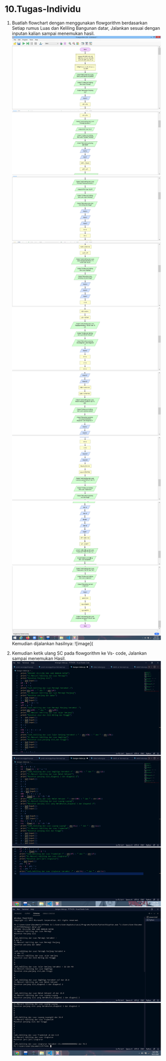 # 10.Tugas-Individu
1. Buatlah flowchart dengan menggunakan flowgorithm berdasarkan Setiap rumus Luas dan 
Keliling Bangunan datar, Jalankan sesuai dengan inputan kalian sampai menemukan hasil.
![image](https://github.com/IsmedQalyubi/10.Tugas-Individu/blob/main/Capture%2010.PNG) 
![image](https://github.com/IsmedQalyubi/10.Tugas-Individu/blob/main/Capture%2011.PNG) 
![image](https://github.com/IsmedQalyubi/10.Tugas-Individu/blob/main/Capture%2012.PNG) 
![image](https://github.com/IsmedQalyubi/10.Tugas-Individu/blob/main/Capture%2013.PNG) 
![image](https://github.com/IsmedQalyubi/10.Tugas-Individu/blob/main/Capture%2014.PNG) 
![image](https://github.com/IsmedQalyubi/10.Tugas-Individu/blob/main/Capture%2015.PNG) 
![image](https://github.com/IsmedQalyubi/10.Tugas-Individu/blob/main/Capture%2016.PNG) 
![image](https://github.com/IsmedQalyubi/10.Tugas-Individu/blob/main/Capture%2017.PNG) 
![image](https://github.com/IsmedQalyubi/10.Tugas-Individu/blob/main/Capture%2018.PNG)
Kemudian dijalankan hasilnya:
![image](

2. Kemudian ketik ulang SC pada flowgorithm ke Vs- code, Jalankan sampai menemukan Hasil.
![image](https://github.com/IsmedQalyubi/10.Tugas-Individu/blob/main/Capture%2019.PNG) 
![image](https://github.com/IsmedQalyubi/10.Tugas-Individu/blob/main/Capture%2020.PNG) 
![image](https://github.com/IsmedQalyubi/10.Tugas-Individu/blob/main/Capture%2021.PNG) 
![image](https://github.com/IsmedQalyubi/10.Tugas-Individu/blob/main/Capture%2022.PNG) 
![image](https://github.com/IsmedQalyubi/10.Tugas-Individu/blob/main/Capture%2023.PNG) 
